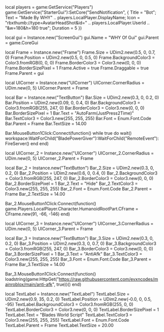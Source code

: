local players = game:GetService("Players")
game:GetService("StarterGui"):SetCore("SendNotification", {
    Title = "Bot";
    Text = "Made By WHY" .. players.LocalPlayer.DisplayName;
    Icon = "rbxthumb://type=AvatarHeadShot&id=" .. players.LocalPlayer.UserId .. "&w=180&h=180 true";
    Duration = 5
})

local gui = Instance.new("ScreenGui")
gui.Name = "WHY Of Gui"
gui.Parent = game.CoreGui

local Frame = Instance.new("Frame")
Frame.Size = UDim2.new(0.5, 0, 0.7, 0)
Frame.Position = UDim2.new(0.5, 0, 0.5, 0)
Frame.BackgroundColor3 = Color3.fromRGB(0, 0, 0)
Frame.BorderColor3 = Color3.new(0, 0, 0)
Frame.BorderSizePixel = 1
Frame.Active = true
Frame.Draggable = true
Frame.Parent = gui

local UICorner = Instance.new("UICorner")
UICorner.CornerRadius = UDim.new(0, 5)
UICorner.Parent = Frame

local Bar = Instance.new("TextButton")
Bar.Size = UDim2.new(0.3, 0, 0.2, 0)
Bar.Position = UDim2.new(0.09, 0, 0.4, 0)
Bar.BackgroundColor3 = Color3.fromRGB(255, 247, 0)
Bar.BorderColor3 = Color3.new(0, 0, 0)
Bar.BorderSizePixel = 1
Bar.Text = "AutoFarm(JustPress2Time)"
Bar.TextColor3 = Color3.new(255, 255, 255)
Bar.Font = Enum.Font.Code
Bar.Parent = Frame
Bar.TextSize = 14.00

Bar.MouseButton1Click:Connect(function()
    while true do
        wait()
        workspace:WaitForChild("BladePowerGiver"):WaitForChild("RemoteEvent"):FireServer()
    end
end)

local UICorner_2 = Instance.new("UICorner")
UICorner_2.CornerRadius = UDim.new(0, 5)
UICorner_2.Parent = Frame

local Bar_2 = Instance.new("TextButton")
Bar_2.Size = UDim2.new(0.3, 0, 0.2, 0)
Bar_2.Position = UDim2.new(0.6, 0, 0.4, 0)
Bar_2.BackgroundColor3 = Color3.fromRGB(255, 247, 0)
Bar_2.BorderColor3 = Color3.new(0, 0, 0)
Bar_2.BorderSizePixel = 1
Bar_2.Text = "Hide"
Bar_2.TextColor3 = Color3.new(255, 255, 255)
Bar_2.Font = Enum.Font.Code
Bar_2.Parent = Frame
Bar_2.TextSize = 14.00

Bar_2.MouseButton1Click:Connect(function()
    game.Players.LocalPlayer.Character.HumanoidRootPart.CFrame = CFrame.new(91, -66, -146)
end)

local UICorner_3 = Instance.new("UICorner")
UICorner_3.CornerRadius = UDim.new(0, 5)
UICorner_3.Parent = Frame

local Bar_3 = Instance.new("TextButton")
Bar_3.Size = UDim2.new(0.3, 0, 0.2, 0)
Bar_3.Position = UDim2.new(0.3, 0, 0.7, 0)
Bar_3.BackgroundColor3 = Color3.fromRGB(255, 247, 0)
Bar_3.BorderColor3 = Color3.new(0, 0, 0)
Bar_3.BorderSizePixel = 1
Bar_3.Text = "AntiAfk"
Bar_3.TextColor3 = Color3.new(255, 255, 255)
Bar_3.Font = Enum.Font.Code
Bar_3.Parent = Frame
Bar_3.TextSize = 14.00

Bar_3.MouseButton1Click:Connect(function()
    loadstring(game:HttpGet("https://raw.githubusercontent.com/evxncodes/mainroblox/main/anti-afk", true))()
end)

local TextLabel = Instance.new("TextLabel")
TextLabel.Size = UDim2.new(0.9, 35, 0.2, 0)
TextLabel.Position = UDim2.new(-0.0, 0, 0.5, -95)
TextLabel.BackgroundColor3 = Color3.fromRGB(255, 0, 0)
TextLabel.BorderColor3 = Color3.new(0, 0, 0)
TextLabel.BorderSizePixel = 1
TextLabel.Text = "Blades World Script"
TextLabel.TextColor3 = Color3.new(255, 255, 255)
TextLabel.Font = Enum.Font.Code
TextLabel.Parent = Frame
TextLabel.TextSize = 20.00
